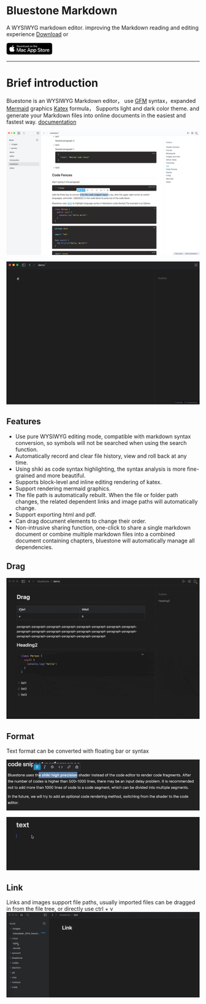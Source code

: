 # Bluestone Markdown
A WYSIWYG markdown editor. improving the Markdown reading and editing experience [Download](https://github.com/1943time/bluestone/releases/latest) or

<a href="https://apps.apple.com/us/app/bluestone-markdown/id6451391474"><img src="docs/assets/mac-store.svg" style="width:120px"/><a>

***

# Brief introduction

Bluestone is an WYSIWYG Markdown editor，
use [GFM](https://github.github.com/gfm/) syntax，expanded [Mermaid](https://mermaid.js.org/) graphics [Katex](https://katex.org/) formula，
Supports light and dark color theme. and generate your Markdown files into online documents in the easiest and fastest way.
[documentation](https://pb.bluemd.me/official/book/docs/introduction)

![](./docs/assets/d1.png)

![](./docs/assets/syntax.gif)

## Features
- Use pure WYSIWYG editing mode, compatible with markdown syntax conversion, so symbols will not be searched when using the search function.
- Automatically record and clear file history, view and roll back at any time.
- Using shiki as code syntax highlighting, the syntax analysis is more fine-grained and more beautiful.
- Supports block-level and inline editing rendering of katex.
- Support rendering mermaid graphics.
- The file path is automatically rebuilt. When the file or folder path changes, the related dependent links and image paths will automatically change.
- Support exporting html and pdf.
- Can drag document elements to change their order.
- Non-intrusive sharing function, one-click to share a single markdown document or combine multiple markdown files into a combined document containing chapters, bluestone will automatically manage all dependencies.

## Drag
![](./docs/assets/drag.gif)

## Format

Text format can be converted with floating bar or syntax

![](./docs/assets/text.png)

![](./docs/assets/test1.gif)

## Link
Links and images support file paths, usually imported files can be dragged in from the file tree, or directly use ctrl + v
![](./docs/assets/link.gif)



